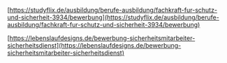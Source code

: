 [https://studyflix.de/ausbildung/berufe-ausbildung/fachkraft-fur-schutz-und-sicherheit-3934/bewerbung](https://studyflix.de/ausbildung/berufe-ausbildung/fachkraft-fur-schutz-und-sicherheit-3934/bewerbung)

[https://lebenslaufdesigns.de/bewerbung-sicherheitsmitarbeiter-sicherheitsdienst](https://lebenslaufdesigns.de/bewerbung-sicherheitsmitarbeiter-sicherheitsdienst)